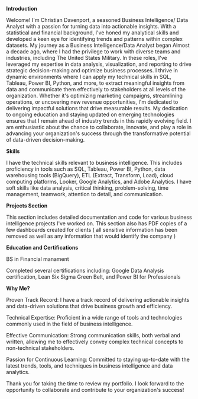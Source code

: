 **Introduction**

Welcome! I'm Christian Davenport, a seasoned Business Intelligence/ Data Analyst with a passion for turning data into actionable insights. With a statistical and financial background, I've honed my analytical skills and developed a keen eye for identifying trends and patterns within complex datasets.
My journey as a Business Intelligence/Data Analyst began Almost a decade ago, where I had the privilege to work with diverse teams and industries, including The United States Military. In these roles, I've leveraged my expertise in data analysis, visualization, and reporting to drive strategic decision-making and optimize business processes.
I thrive in dynamic environments where I can apply my technical skills in SQL, Tableau, Power BI, Python, and more, to extract meaningful insights from data and communicate them effectively to stakeholders at all levels of the organization. Whether it's optimizing marketing campaigns, streamlining operations, or uncovering new revenue opportunities, I'm dedicated to delivering impactful solutions that drive measurable results.
My dedication to ongoing education and staying updated on emerging technologies ensures that I remain ahead of industry trends in this rapidly evolving field. I am enthusiastic about the chance to collaborate, innovate, and play a role in advancing your organization's success through the transformative potential of data-driven decision-making.


**Skills**

I have the technical skills relevant to business intelligence. 
This includes proficiency in tools such as SQL, Tableau, Power BI, Python, data warehousing tools (BigQuery), ETL (Extract, Transform, Load), cloud computing platforms, Looker, Google Analytics, and Adobe Analytics. I have soft skills like data analysis, critical thinking, problem-solving, time management, teamwork, attention to detail, and communication.

**Projects Section**

This section includes detailed documentation and code for various business intelligence projects I've worked on. 
This section also has PDF copies of a few dashboards created for clients ( all sensitive information has been removed as well as any information that would identify the company )

**Education and Certifications**

BS in Financial manament 

Completed several certifications including:
Google Data Analysis certification, Lean Six Sigma Green Belt, and Power BI for Professionals 

**Why Me?**

Proven Track Record: I have a track record of delivering actionable insights and data-driven solutions that drive business growth and efficiency.

Technical Expertise: Proficient in a wide range of tools and technologies commonly used in the field of business intelligence.

Effective Communication: Strong communication skills, both verbal and written, allowing me to effectively convey complex technical concepts to non-technical stakeholders.

Passion for Continuous Learning: Committed to staying up-to-date with the latest trends, tools, and techniques in business intelligence and data analytics.

Thank you for taking the time to review my portfolio. I look forward to the opportunity to collaborate and contribute to your organization's success!
